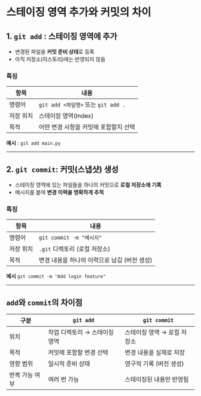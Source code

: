 # 스테이징 영역 추가와 커밋의 차이

## 1. `git add` : 스테이징 영역에 추가

* 변경된 파일을 **커밋 준비 상태**로 등록
* 아직 저장소(히스토리)에는 반영되지 않음

### 특징

| 항목    | 내용                             |
| ----- | ------------------------------ |
| 명령어   | `git add <파일명>` 또는 `git add .` |
| 저장 위치 | 스테이징 영역(Index)                 |
| 목적    | 어떤 변경 사항을 커밋에 포함할지 선택          |

**예시** : `git add main.py`

---

## 2. `git commit`: 커밋(스냅샷) 생성

* 스테이징 영역에 있는 파일들을 하나의 커밋으로 **로컬 저장소에 기록**
* 메시지를 붙여 **변경 이력을 명확하게 추적**

### 특징

| 항목    | 내용                         |
| ----- | -------------------------- |
| 명령어   | `git commit -m "메시지"`      |
| 저장 위치 | `.git` 디렉토리 (로컬 저장소)       |
| 목적    | 변경 내용을 하나의 이력으로 남김 (버전 생성) |

**예시**
`git commit -m "Add login feature"`

---

## `add`와 `commit`의 차이점

| 구분       | `git add`         | `git commit`     |
| -------- | ----------------- | ---------------- |
| 위치       | 작업 디렉토리 → 스테이징 영역 | 스테이징 영역 → 로컬 저장소 |
| 목적       | 커밋에 포함할 변경 선택     | 변경 내용을 실제로 저장    |
| 영향 범위    | 일시적 준비 상태         | 영구적 기록 (버전 생성)   |
| 반복 가능 여부 | 여러 번 가능           | 스테이징된 내용만 반영됨    |

